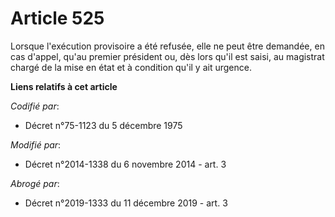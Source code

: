 # Article 525

Lorsque l'exécution provisoire a été refusée, elle ne peut être demandée, en cas d'appel, qu'au premier président   ou, dès
lors qu'il est saisi, au magistrat chargé de la mise en état et à condition qu'il y ait urgence.

**Liens relatifs à cet article**

_Codifié par_:

  - Décret n°75-1123 du 5 décembre 1975

_Modifié par_:

  - Décret n°2014-1338 du 6 novembre 2014 - art. 3

_Abrogé par_:

  - Décret n°2019-1333 du 11 décembre 2019 - art. 3
